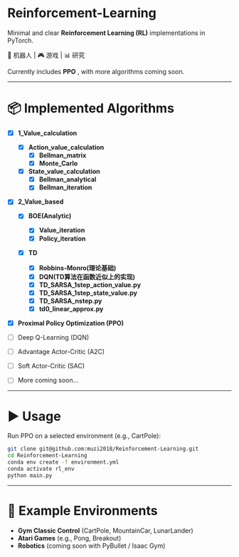 # Reinforcement-Learning

Minimal and clear **Reinforcement Learning (RL)** implementations in PyTorch.

🤖 机器人 | 🎮 游戏 | 📊 研究

Currently includes  **PPO** , with more algorithms coming soon.

---

# 📦 Implemented Algorithms

* [X] **1_Value_calculation**

  * [X] **Action_value_calculation**
    * [X] **Bellman_matrix**
    * [X] **Monte_Carlo**
  * [X] **State_value_calculation**
    * [X] **Bellman_analytical**
    * [X] **Bellman_iteration**
* [X] **2_Value_based**

  * [X] **BOE(Analytic)**

    * [X] **Value_iteration**
    * [X] **Policy_iteration**
  * [X] **TD**

    * [X] **Robbins-Monro(理论基础)**
    * [X] **DQN(TD算法在函数近似上的实现)**
    * [X] **TD_SARSA_1step_action_value.py**
    * [X] **TD_SARSA_1step_state_value.py**
    * [X] **TD_SARSA_nstep.py**
    * [X] **td0_linear_approx.py**
* [X] **Proximal Policy Optimization (PPO)**
* [ ] Deep Q-Learning (DQN)
* [ ] Advantage Actor-Critic (A2C)
* [ ] Soft Actor-Critic (SAC)
* [ ] More coming soon...

---

# ▶️ Usage

Run PPO on a selected environment (e.g., CartPole):

```bash
git clone git@github.com:muzi2018/Reinforcement-Learning.git
cd Reinforcement-Learning
conda env create -f environment.yml
conda activate rl_env
python main.py
```

---

# 🧪 Example Environments

* **Gym Classic Control** (CartPole, MountainCar, LunarLander)
* **Atari Games** (e.g., Pong, Breakout)
* **Robotics** (coming soon with PyBullet / Isaac Gym)
